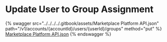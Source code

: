 # Update User to Group Assignment

{% swagger src="../../../../.gitbook/assets/Marketplace Platform API.json" path="/v1/accounts/{accountId}/users/{userId}/groups" method="put" %}
[Marketplace Platform API.json](<../../../../.gitbook/assets/Marketplace Platform API.json>)
{% endswagger %}
